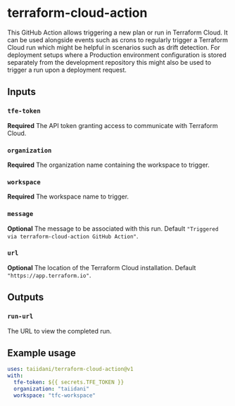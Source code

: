 # terraform-cloud-action

This GitHub Action allows triggering a new plan or run in Terraform Cloud. It can be used alongside events such as crons to regularly trigger a Terraform Cloud run which might be helpful in scenarios such as drift detection. For deployment setups where a Production environment configuration is stored separately from the development repository this might also be used to trigger a run upon a deployment request.

## Inputs

### `tfe-token`

**Required** The API token granting access to communicate with Terraform Cloud.

### `organization`

**Required** The organization name containing the workspace to trigger.

### `workspace`

**Required** The workspace name to trigger.

### `message`

**Optional** The message to be associated with this run. Default `"Triggered via terraform-cloud-action GitHub Action"`.

### `url`

**Optional** The location of the Terraform Cloud installation. Default `"https://app.terraform.io"`.

## Outputs

### `run-url`

The URL to view the completed run.

## Example usage

```yml
uses: taiidani/terraform-cloud-action@v1
with:
  tfe-token: ${{ secrets.TFE_TOKEN }}
  organization: "taiidani"
  workspace: "tfc-workspace"
```
